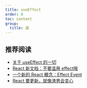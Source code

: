 ```yaml
---
title: useEffect
order: 8
toc: content
group:
  title: 道
---
```


## 推荐阅读

- [关于 useEffect 的一切](https://zhuanlan.zhihu.com/p/208546124)
- [React 新文档：不要滥用 effect哦](https://zhuanlan.zhihu.com/p/524736649)
- [一个新的 React 概念：Effect Event](https://zhuanlan.zhihu.com/p/643489789)
- [React 要更新，就像渣男会变心](https://zhuanlan.zhihu.com/p/383535347)
